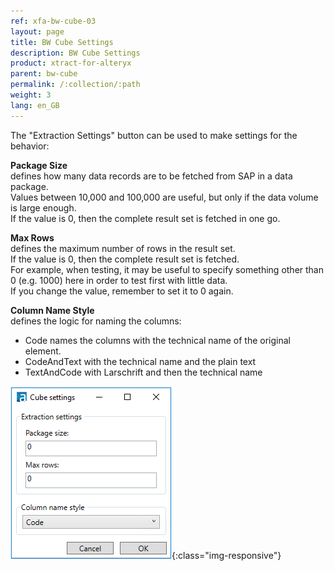 ```yaml
---
ref: xfa-bw-cube-03
layout: page
title: BW Cube Settings
description: BW Cube Settings
product: xtract-for-alteryx
parent: bw-cube
permalink: /:collection/:path
weight: 3
lang: en_GB
---
```


The "Extraction Settings" button can be used to make settings for the behavior:

**Package Size**<br>
defines how many data records are to be fetched from SAP in a data package. <br>
Values between 10,000 and 100,000 are useful, but only if the data volume is large enough. <br>
If the value is 0, then the complete result set is fetched in one go.


**Max Rows**<br>
defines the maximum number of rows in the result set. <br>
If the value is 0, then the complete result set is fetched.<br>
For example, when testing, it may be useful to specify something other than 0 (e.g. 1000) here in order to test first with little data.<br>
If you change the value, remember to set it to 0 again.<br>


**Column Name Style**<br>
defines the logic for naming the columns: 
- Code names the columns with the technical name of the original element. 
- CodeAndText with the technical name and the plain text 
- TextAndCode with Larschrift and then the technical name

![Designer](/img/content/xfa/bwcube04.png){:class="img-responsive"}


